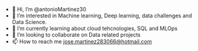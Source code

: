 - 👋 Hi, I’m @antonioMartinez30
- 👀 I’m interested in Machine learning, Deep learning, data challenges and Data Science.
- 🌱 I’m currently learning about cloud tehcnologies, SQL and MLOps
- 💞️ I’m looking to collaborate on Data related projects 
- 📫 How to reach me jose.martinez283066@hotmail.com

<!---
antonioMartinez30/antonioMartinez30 is a ✨ special ✨ repository because its `README.md` (this file) appears on your GitHub profile.
You can click the Preview link to take a look at your changes.
--->
